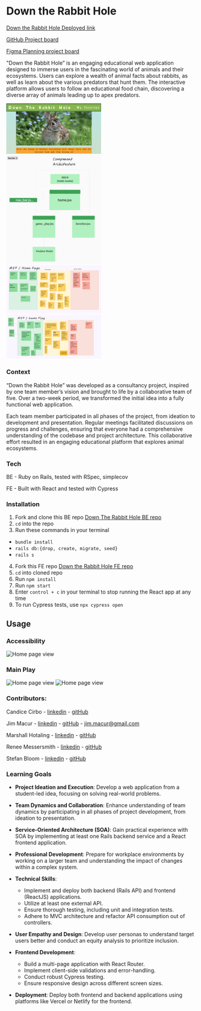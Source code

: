 # Down the Rabbit Hole 

[Down the Rabbit Hole Deployed link](https://down-the-rabbit-hole.netlify.app/)

[GitHub Project board](https://github.com/orgs/Down-the-Rabbit-Holes/projects/2)

[Figma Planning project board](https://www.figma.com/board/ynLaURjRxnlzNZjrNNcEDD/Down-the-Rabbit-Hole?node-id=0-1&t=okU4GmhfPWX158Hi-1)

"Down the Rabbit Hole” is an engaging educational web application designed to immerse users in the fascinating world of animals and their ecosystems. Users can explore a wealth of animal facts about rabbits, as well as learn about the various predators that hunt them. The interactive platform allows users to follow an educational food chain, discovering a diverse array of animals leading up to apex predators.

<img src="./public/assets/home.png" alt="Home page view" width="50%">

<img src="./public/assets/components.png" alt="Home page view" width="50%">

<img src="./public/assets/homepage_mvp.png" alt="Home page view" width="50%">

<img src="./public/assets/gameplay_mvp.png" alt="Home page view" width="50%">


### Context

“Down the Rabbit Hole” was developed as a consultancy project, inspired by one team member’s vision and brought to life by a collaborative team of five. Over a two-week period, we transformed the initial idea into a fully functional web application.

Each team member participated in all phases of the project, from ideation to development and presentation. Regular meetings facilitated discussions on progress and challenges, ensuring that everyone had a comprehensive understanding of the codebase and project architecture. This collaborative effort resulted in an engaging educational platform that explores animal ecosystems.

### Tech

BE - Ruby on Rails, tested with RSpec, simplecov

FE - Built with React and tested with Cypress

### Installation

1. Fork and clone this BE repo 
[Down The Rabbit Hole BE repo](https://github.com/Down-the-Rabbit-Holes/down_the_rabbit_hole_BE)
2. `cd` into the repo
2. Run these commands in your terminal
  - `bundle install`
  -  `rails db:{drop, create, migrate, seed}`
  -  `rails s`

4. Fork this FE repo
[Down the Rabbit Hole FE repo](https://github.com/Down-the-Rabbit-Holes/down_the_rabbit_hole_FE)
5. `cd` into cloned repo
6. Run `npm install`
7. Run `npm start`
8.  Enter `control + c` in your terminal to stop running the React app at any time
9. To run Cypress tests, use `npx cypress open`

## Usage
### Accessibility
<img src="./public/assets/accessibility.gif" alt="Home page view" width="50%">

### Main Play
<img src="./public/assets/main_play.gif" alt="Home page view" width="50%">

<img src="./public/assets/responsive_design.gif" alt="Home page view" width="50%">


### Contributors:

Candice Cirbo - [linkedin](https://www.linkedin.com/in/candicecirbo/) - [gitHub](https://github.com/CCirbo)

Jim Macur - [linkedin](https://www.linkedin.com/in/jimmacur/) - [gitHub](https://github.com/jimmacur) - jim.macur@gmail.com 

Marshall Hotaling - [linkedin](https://www.linkedin.com/in/marshall-hotaling-7b52a8304/) - [gitHub](https://github.com/marshallhotaling)

Renee Messersmith - [linkedin](https://www.linkedin.com/in/reneemessersmith/) - [gitHub](https://github.com/reneemes)

Stefan Bloom - [linkedin](https://www.linkedin.com/in/stefanjbloom/) - [gitHub](https://github.com/stefanjbloom)

### Learning Goals

- **Project Ideation and Execution**: Develop a web application from a student-led idea, focusing on solving real-world problems.

- **Team Dynamics and Collaboration**: Enhance understanding of team dynamics by participating in all phases of project development, from ideation to presentation.

- **Service-Oriented Architecture (SOA)**: Gain practical experience with SOA by implementing at least one Rails backend service and a React frontend application.

- **Professional Development**: Prepare for workplace environments by working on a larger team and understanding the impact of changes within a complex system.

- **Technical Skills**:
  - Implement and deploy both backend (Rails API) and frontend (ReactJS) applications.
  - Utilize at least one external API.
  - Ensure thorough testing, including unit and integration tests.
  - Adhere to MVC architecture and refactor API consumption out of controllers.

- **User Empathy and Design**: Develop user personas to understand target users better and conduct an equity analysis to prioritize inclusion.

- **Frontend Development**:
  - Build a multi-page application with React Router.
  - Implement client-side validations and error-handling.
  - Conduct robust Cypress testing.
  - Ensure responsive design across different screen sizes.

- **Deployment**: Deploy both frontend and backend applications using platforms like Vercel or Netlify for the frontend.
